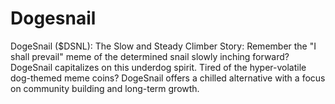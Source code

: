 # Dogesnail
DogeSnail ($DSNL): The Slow and Steady Climber Story: Remember the "I shall prevail" meme of the determined snail slowly inching forward? DogeSnail capitalizes on this underdog spirit. Tired of the hyper-volatile dog-themed meme coins? DogeSnail offers a chilled alternative with a focus on community building and long-term growth.
